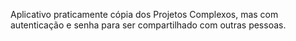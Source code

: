 Aplicativo praticamente cópia dos Projetos Complexos, mas com autenticação e senha para ser compartilhado com outras pessoas.
